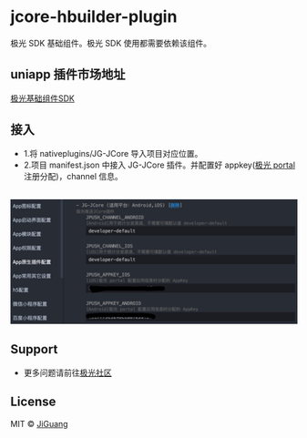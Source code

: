 # jcore-hbuilder-plugin

极光 SDK 基础组件。极光 SDK 使用都需要依赖该组件。

## uniapp 插件市场地址
[极光基础组件SDK](https://ext.dcloud.net.cn/plugin?id=4028)

## 接入
- 1.将 nativeplugins/JG-JCore 导入项目对应位置。
- 2.项目 manifest.json 中接入 JG-JCore 插件。并配置好 appkey([极光 portal](https://www.jiguang.cn/accounts/platform) 注册分配)，channel 信息。

<p align="center">
    <a target="_blank">
        <img src="doc/conf.png" alt="config" width=600/>
    </a>
</p>

## Support
- 更多问题请前往[极光社区](http://community.jiguang.cn/)

## License

MIT © [JiGuang](/license)

